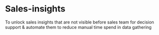 # Sales-insights
To unlock sales insights that are not visible before sales team for decision support &amp; automate them to reduce manual time spend  in data gathering 



